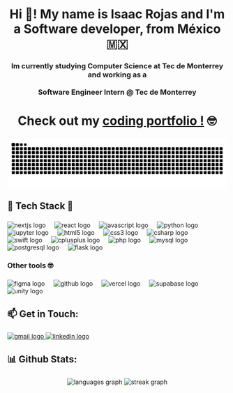 <h1 align="center">Hi 👋! My name is Isaac Rojas and I'm a Software developer, from México 🇲🇽</h1>

###

<h3 align="center">Im currently studying Computer Science at Tec de Monterrey and working as a<br><br> Software Engineer Intern @ Tec de Monterrey</h3>

###

<h1 align="center">
  Check out my <a href="https://isaacrs-portafolio.vercel.app/" target="_blank">coding portfolio !</a> 🤓
</h1>

###

###

<img src="https://raw.githubusercontent.com/IsaacRoSosa/IsaacRoSosa/output/snake.svg" alt="Snake animation" />

###

<h2 align="left">👾 Tech Stack 👾</h2>

###

<div align="left">
  <img src="https://img.shields.io/badge/Next.js-000000?logo=nextdotjs&logoColor=white&style=for-the-badge" height="35" alt="nextjs logo"  />
  <img width="12" />
  <img src="https://img.shields.io/badge/React-61DAFB?logo=react&logoColor=black&style=for-the-badge" height="35" alt="react logo"  />
  <img width="12" />
  <img src="https://img.shields.io/badge/JavaScript-F7DF1E?logo=javascript&logoColor=black&style=for-the-badge" height="35" alt="javascript logo"  />
  <img width="12" />
  <img src="https://img.shields.io/badge/Python-3776AB?logo=python&logoColor=white&style=for-the-badge" height="35" alt="python logo"  />
  <img width="12" />
  <img src="https://img.shields.io/badge/Jupyter-F37626?logo=jupyter&logoColor=black&style=for-the-badge" height="35" alt="jupyter logo"  />
  <img width="12" />
  <img src="https://img.shields.io/badge/HTML5-E34F26?logo=html5&logoColor=white&style=for-the-badge" height="35" alt="html5 logo"  />
  <img width="12" />
  <img src="https://img.shields.io/badge/CSS3-1572B6?logo=css3&logoColor=white&style=for-the-badge" height="35" alt="css3 logo"  />
  <img width="12" />
  <img src="https://img.shields.io/badge/C Sharp-239120?logo=csharp&logoColor=white&style=for-the-badge" height="35" alt="csharp logo"  />
  <img width="12" />
  <img src="https://img.shields.io/badge/Swift-F05138?logo=swift&logoColor=white&style=for-the-badge" height="35" alt="swift logo"  />
  <img width="12" />
  <img src="https://img.shields.io/badge/C++-00599C?logo=cplusplus&logoColor=white&style=for-the-badge" height="35" alt="cplusplus logo"  />
  <img width="12" />
  <img src="https://img.shields.io/badge/PHP-777BB4?logo=php&logoColor=black&style=for-the-badge" height="35" alt="php logo"  />
  <img width="12" />
  <img src="https://img.shields.io/badge/MySQL-4479A1?logo=mysql&logoColor=white&style=for-the-badge" height="35" alt="mysql logo"  />
  <img width="12" />
  <img src="https://img.shields.io/badge/PostgreSQL-4169E1?logo=postgresql&logoColor=white&style=for-the-badge" height="35" alt="postgresql logo"  />
  <img width="12" />
  <img src="https://img.shields.io/badge/Flask-000000?logo=flask&logoColor=white&style=for-the-badge" height="35" alt="flask logo"  />
</div>

###

<h3 align="left">Other tools 🤓</h3>

###

<div align="left">
  <img src="https://img.shields.io/badge/Figma-F24E1E?logo=figma&logoColor=white&style=for-the-badge" height="33" alt="figma logo"  />
  <img width="12" />
  <img src="https://img.shields.io/badge/GitHub-181717?logo=github&logoColor=white&style=for-the-badge" height="33" alt="github logo"  />
  <img width="12" />
  <img src="https://img.shields.io/badge/Vercel-000000?logo=vercel&logoColor=white&style=for-the-badge" height="33" alt="vercel logo"  />
  <img width="12" />
  <img src="https://img.shields.io/badge/Supabase-3ECF8E?logo=supabase&logoColor=black&style=for-the-badge" height="33" alt="supabase logo"  />
  <img width="12" />
  <img src="https://img.shields.io/badge/Unity-FFFFFF?logo=unity&logoColor=black&style=for-the-badge" height="33" alt="unity logo"  />
</div>

###

<h2 align="left">📫 Get in Touch:</h2>

###
<div align="left">
  <a href="mailto:isaacrojassosa@gmail.com" target="_blank">
    <img src="https://img.shields.io/static/v1?message=Gmail&logo=gmail&label=&color=D14836&logoColor=white&labelColor=&style=for-the-badge" height="35" alt="gmail logo" />
  </a>
  <a href="https://www.linkedin.com/in/isaacrojassosa" target="_blank">
    <img src="https://img.shields.io/static/v1?message=LinkedIn&logo=linkedin&label=&color=0077B5&logoColor=white&labelColor=&style=for-the-badge" height="35" alt="linkedin logo" />
  </a>
</div>


###

<h2 align="left">📊 Github Stats:</h2>

###

<div align="center">
  <img src="https://github-readme-stats.vercel.app/api/top-langs?username=IsaacRoSosa&locale=en&hide_title=false&layout=compact&card_width=320&langs_count=8&theme=github_dark&hide_border=false" height="180" alt="languages graph"  />
  <img src="https://streak-stats.demolab.com?user=IsaacRoSosa&locale=en&mode=daily&theme=github_dark&hide_border=false&border_radius=5" height="180" alt="streak graph"  />
</div>

###
